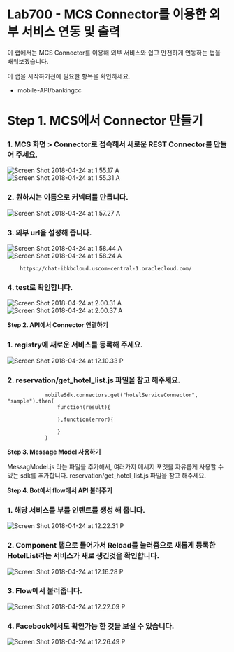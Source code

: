 Lab700 - MCS Connector를 이용한 외부 서비스 연동 및 출력
======


이 랩에서는 MCS Connector를 이용해 외부 서비스와 쉽고 안전하게 연동하는 법을 배워보겠습니다. 

이 랩을 시작하기전에 필요한 항목을 확인하세요.
- mobile-API/bankingcc
 
**Step 1. MCS에서 Connector 만들기**
=======
### 1. MCS 화면 > Connector로 접속해서 새로운 REST Connector를 만들어 주세요.

![Screen Shot 2018-04-24 at 1.55.17 A](media/15245025401386/Screen%20Shot%202018-04-24%20at%201.55.17%20AM.png)
![Screen Shot 2018-04-24 at 1.55.31 A](media/15245025401386/Screen%20Shot%202018-04-24%20at%201.55.31%20AM.png)

### 2. 원하시는 이름으로 커넥터를 만듭니다.
![Screen Shot 2018-04-24 at 1.57.27 A](media/15245025401386/Screen%20Shot%202018-04-24%20at%201.57.27%20AM.png)


### 3. 외부 url을 설정해 줍니다.

![Screen Shot 2018-04-24 at 1.58.44 A](media/15245025401386/Screen%20Shot%202018-04-24%20at%201.58.44%20AM.png)![Screen Shot 2018-04-24 at 1.58.24 A](media/15245025401386/Screen%20Shot%202018-04-24%20at%201.58.24%20AM.png)

        https://chat-ibkbcloud.uscom-central-1.oraclecloud.com/
        
        
### 4. test로 확인합니다. 

![Screen Shot 2018-04-24 at 2.00.31 A](media/15245025401386/Screen%20Shot%202018-04-24%20at%202.00.31%20AM.png)
![Screen Shot 2018-04-24 at 2.00.37 A](media/15245025401386/Screen%20Shot%202018-04-24%20at%202.00.37%20AM.png)

**Step 2. API에서 Connector 연결하기**

### 1. registry에 새로운 서비스를 등록해 주세요.
![Screen Shot 2018-04-24 at 12.10.33 P](media/15245392094784/Screen%20Shot%202018-04-24%20at%2012.10.33%20PM.png)

 
### 2. reservation/get_hotel_list.js 파일을 참고 해주세요.


                mobileSdk.connectors.get("hotelServiceConnector", "sample").then(
                    function(result){
                    
                    },function(error){
                    
                    }
                )
                    
    
**Step 3. Message Model 사용하기**

MessagModel.js 라는 파일을 추가해서, 여러가지 메세지 포멧을 자유롭게 사용할 수 있는 sdk를 추가합니다. 
reservation/get_hotel_list.js 파일을 참고 해주세요.

**Step 4. Bot에서 flow에서 API 불러주기**

### 1. 해당 서비스를 부를 인텐트를 생성 해 줍니다.
![Screen Shot 2018-04-24 at 12.22.31 P](media/15245392094784/Screen%20Shot%202018-04-24%20at%2012.22.31%20PM.png)


### 2. Component 탭으로 들어가서 Reload를 눌러줌으로 새롭게 등록한 HotelList라는 서비스가 새로 생긴것을 확인합니다. 

![Screen Shot 2018-04-24 at 12.16.28 P](media/15245392094784/Screen%20Shot%202018-04-24%20at%2012.16.28%20PM.png)


### 3. Flow에서 불러줍니다.

![Screen Shot 2018-04-24 at 12.22.09 P](media/15245392094784/Screen%20Shot%202018-04-24%20at%2012.22.09%20PM.png)


### 4. Facebook에서도 확인가능 한 것을 보실 수 있습니다.

![Screen Shot 2018-04-24 at 12.26.49 P](media/15245392094784/Screen%20Shot%202018-04-24%20at%2012.26.49%20PM.png)

